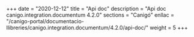 +++
date        = "2020-12-12"
title       = "Api doc"
description = "Api doc canigo.integration.documentum 4.2.0"
sections    = "Canigó"
enllac		= "/canigo-portal/documentacio-llibreries/canigo.integration.documentum/4.2.0/api-doc/"
weight		= 5
+++
